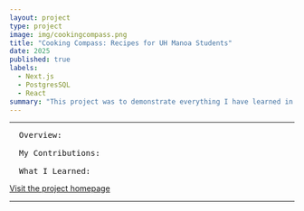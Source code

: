 ```yaml
---
layout: project
type: project
image: img/cookingcompass.png
title: "Cooking Compass: Recipes for UH Manoa Students"
date: 2025
published: true
labels:
  - Next.js
  - PostgresSQL
  - React
summary: "This project was to demonstrate everything I have learned in ICS 314. It features a web application meant to benefit UH Manoa students. It is a website designed to share toaster oven recipes. It uses Next.js, PostgressSQL, and React to make the front ends and back ends ot be fully functional."
---
```


<hr>

<pre>
  Overview:

  My Contributions:

  What I Learned:
</pre>

[Visit the project homepage](https://cooking-compass.github.io/)

<hr>

